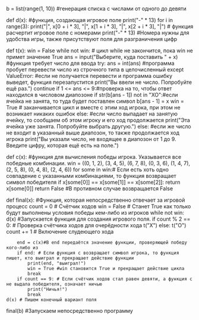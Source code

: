 b = list(range(1, 10)) #генерация списка с числами от одного до девяти

def d(x): #функция, создающая игровое поле
    print("-" * 13)
    for i in range(3):
        print("|", x[0 + i * 3], "|", x[1 + i * 3], "|", x[2 + i * 3], "|") # функция расчертит игровое поле с номерами
        print("-" * 13) #Номера нужны для удобства игры, также присутствуют поля для разграничения цифр


def t(x):
    win = False
    while not win: # цикл while не закончится, пока win не примет значение True
        ans = input("Выберите, куда поставить " + x) #функция требует число для ввода
        try:
            ans = int(ans) #программа пробует перевести число из строчного типа в целочисленный
        except ValueError: #если не получается перевести и программа ошибку выведет, функция перезапустится
            print("Вы ввели не число. Попробуйте ещё раз.")
            continue
        if 1 <= ans <= 9:#проверка на то, чтобы ответ находился в числовом диапозоне
            if str(b[ans - 1]) not in "XO":#если ячейка не занята, то туда будет поставлен символ
                b[ans - 1] = x
                win = True # заканчивается цикл и вместе с этим ход игрока, при этом не возникает никаких ошибок
            else: #если число выпадает на занятую ячейку, то сообщаем об этом игроку и его ход продолжается
                print("Эта ячейка уже занята. Попробуйте выбрать другую.")
        else: #если же число не входит в указанный выше диапозон, то также продолжается ход игрока
            print("Вы указали число, не входящее в диапозон от 1 до 9. Введите цифру, которая ещё есть на поле.")


def c(x): #функция для вычисления победы игрока. Указывается все победные комбинации.
    win = ((0, 1, 2), (3, 4, 5), (6, 7, 8), (0, 3, 6), (1, 4, 7), (2, 5, 8), (0, 4, 8), (2, 4, 6))
    for some in win:# Если есть хоть одно совпадение с указанными комбинациями, то функция возвращает символ победителя
        if x[some[0]] == x[some[1]] == x[some[2]]:
            return x[some[0]]
    return False #В противном случае возвращается False


def final(x): #Функция, которая непосредственно отвечает за игровой процесс
    count = 0 # Счётчик ходов
    win = False # Станет True как только будут выполнены условия победы кем-либо из игроков
    while not win:
        d(x) #Запускается функция для создания игрового поля.
        if count % 2 == 0: # Проверка счётчика ходов для очерёдности хода
            t("X")
        else:
            t("O")
        count += 1 # Включение слудеющего хода

        end = c(x)#В end передаётся значение функции, проверяющей победу кого-либо из
        if end: # Если функция c возвращает символ игрока, то функция пишет, кто выиграл и прекращает действие функции
            print(end, "выиграл!")
            win = True #win становится True и прекращает действие цикла
            break
        if count == 9: # Если счётчик ходов стал равен девяти, а функция c не выдала победителя, означает ничью
            print("Ничья!")
            break
    d(x) # Пишем конечный вариант поля


final(b) #Запускаем непосредственно программу
